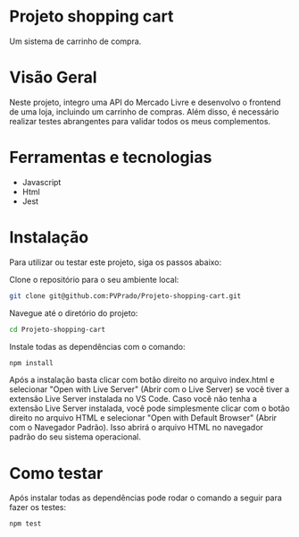 # Projeto shopping cart

Um sistema de carrinho de compra.

# Visão Geral

Neste projeto, integro uma API do Mercado Livre e desenvolvo o frontend de uma loja, incluindo um carrinho de compras. Além disso, é necessário realizar testes abrangentes para validar todos os meus complementos.

# Ferramentas e tecnologias

- Javascript
- Html
- Jest

# Instalação

Para utilizar ou testar este projeto, siga os passos abaixo:

Clone o repositório para o seu ambiente local:

```bash
git clone git@github.com:PVPrado/Projeto-shopping-cart.git
```

Navegue até o diretório do projeto:

```bash
cd Projeto-shopping-cart
```

Instale todas as dependências com o comando:

```bash
npm install
```

Após a instalação basta clicar com botão direito no arquivo index.html e selecionar "Open with Live Server" (Abrir com o Live Server) se você tiver a extensão Live Server instalada no VS Code. Caso você não tenha a extensão Live Server instalada, você pode simplesmente clicar com o botão direito no arquivo HTML e selecionar "Open with Default Browser" (Abrir com o Navegador Padrão). Isso abrirá o arquivo HTML no navegador padrão do seu sistema operacional.

# Como testar

Após instalar todas as dependências pode rodar o comando a seguir para fazer os testes:

```bash
npm test
```
